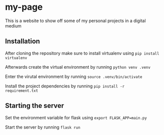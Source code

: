 # my-page
This is a website to show off some of my personal projects in a digital medium


## Installation
After cloning the repository make sure to install virtualenv using `pip install virtualenv`

Afterwards create the virtual environment by running `python venv .venv`

Enter the virutal environment by running `source .venv/bin/activate`

Install the project dependencies by running `pip install -r requirement.txt`

## Starting the server

Set the environment variable for flask using `export FLASK_APP=main.py`

Start the server by running `flask run`
